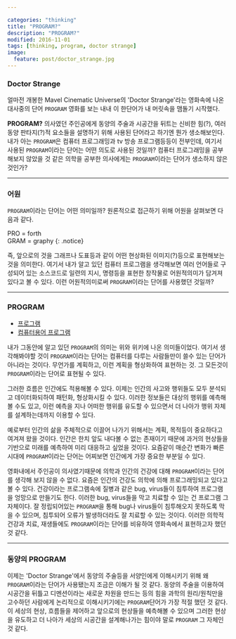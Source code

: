 ```yaml
---

categories: "thinking"
title: "PROGRAM?"
description: "PROGRAM?"
modified: 2016-11-01
tags: [thinking, program, doctor strange]
image:
  feature: post/doctor_strange.jpg
---
```

### Doctor Strange

얼마전 개봉한 Mavel Cinematic Universe의 'Doctor Strange'라는 영화속에 나온 대사중의 단어 `PROGRAM` 영화를 보는 내내 이 한단어가 내 머릿속을 맴돌기 시작했다.

**PROGRAM?**  의사였던 주인공에게 동양의 주술과 시공간을 뒤트는 신비한 힘(?), 여러 동양 판타지(?)적 요소들을 설명하기 위해 사용된 단어라고 하기엔 뭔가 생소해보인다. 내가 아는 `PROGRAM`은 컴퓨터 프로그래밍과 tv 방송 프로그램등등이 전부인데, 여기서 사용된 `PROGRAM`이라는 단어는 어떤 의도로 사용된 것일까? 컴퓨터 프로그래밍을 공부해보지 않았을 것 같은 의학을 공부한 의사에게는 `PROGRAM`이라는 단어가 생소하지 않은 것인가?

***

### 어원

`PROGRAM`이라는 단어는 어떤 의미일까? 원론적으로 접근하기 위해 어원을 살펴보면 다음과 같다.

PRO = forth<br>GRAM = graphy
{: .notice}

즉, 앞으로의 것을 그래프나 도표등과 같이 어떤 현상화된 이미지(?)등으로 표현해보는 것을 의미한다.
여기서 내가 알고 있던 컴퓨터 프로그램을 생각해보면 여러 언어들로 구성되어 있는 소스코드로 일련의 지시, 명령등을 표현한 창작물로 어원적의미가 담겨져 있다고 볼 수 있다. 이런 어원적의미로써 `PROGRAM`이라는 단어를 사용했던 것일까?

___

### PROGRAM

* <a href="https://ko.wikipedia.org/wiki/%ED%94%84%EB%A1%9C%EA%B7%B8%EB%9E%A8" target="\_blank">프로그램</a>
* <a href="https://ko.wikipedia.org/wiki/%EC%BB%B4%ED%93%A8%ED%84%B0_%ED%94%84%EB%A1%9C%EA%B7%B8%EB%9E%A8" target="\_blank">컴퓨터용어 프로그램</a>

내가 그동안에 알고 있던 `PROGRAM`의 의미는 위와 위키에 나온 의미들이었다. 여기서 생각해봐야할 것이 `PROGRAM`이라는 단어는 컴퓨터를 다루는 사람들만이 쓸수 있는 단어가 아니라는 것이다. 무언가를 계획하고, 이런 계획을 형상화하여 표현하는 것. 그 모든것이 `PROGRAM`이라는 단어로 표현될 수 있다.

그러한 흐름은 인간에도 적용해볼 수 있다. 이제는 인간의 사고와 행위들도 모두 분석되고 데이터화되하여 패턴화, 형상화시킬 수 있다. 이러한 정보들은 대상의 행위를 예측해볼 수도 있고, 이런 예측을 지나 어떠한 행위를 유도할 수 있으면서 더 나아가 행위 자체를 설계하는데까지 이용할 수 있다.

예로부터 인간의 삶을 주체적으로 이끌어 나가기 위해서는 계획, 목적등이 중요하다고 여겨져 왔을 것이다. 인간은 한치 앞도 내다볼 수 없는 존재이기 때문에 과거의 현상들을 기반으로 미래를 예측하여 미리 대응하고 싶었을 것이다. 요즘같이 매순간 변화가 빠른시대에 `PROGRAM`이라는 단어는 어찌보면 인간에게 가장 중요한 부분일 수 있다.

영화내에서 주인공이 의사였기때문에 의학과 인간의 건강에 대해 `PROGRAM`이라는 단어를 생각해 보지 않을 수 없다. 요즘은 인간의 건강도 의학에 의해 프로그래밍되고 있다고 볼 수 있다. 건강이라는 프로그램속에 질병과 같은 bug, virus들이 침투하여 프로그램을 엉망으로 만들기도 한다. 이러한 bug, virus들을 막고 치료할 수 있는 건 프로그램 그 자체이다. 잘 정립되어있는 `PROGRAM`을 통해 bug나 virus들이 침투해오지 못하도록 막을 수 있으며, 침투되어 오류가 발생하더라도 잘 치료할 수 있는 것이다. 이러한 의학적 건강과 치료, 재생들에도 `PROGRAM`이라는 단어를 비유하여 영화속에서 표현하고자 했던 것 같다.

---

### 동양의 PROGRAM

이제는 'Doctor Strange'에서 동양의 주술등을 서양인에게 이해시키기 위해 왜 `PROGRAM`이라는 단어가 사용됐는지 조금은 이해가 될 것 같다. 동양의 주술을 이용하여 시공간을 뒤틀고 디멘션이라는 새로운 차원을 만드는 등의 힘을 과학의 원리/원칙만을 고수하던 사람에게 논리적으로 이해시키기에는 `PROGRAM`단어가 가장 적절 했던 것 같다. 이 세상의 현상, 흐름들을 제어하고 앞으로의 현상들을 예측해볼 수 있으며 그러한 현상을 유도하고 더 나아가 세상의 시공간을 설계해나가는 힘이야 말로 `PROGRAM` 그 자체인 것 같다.
